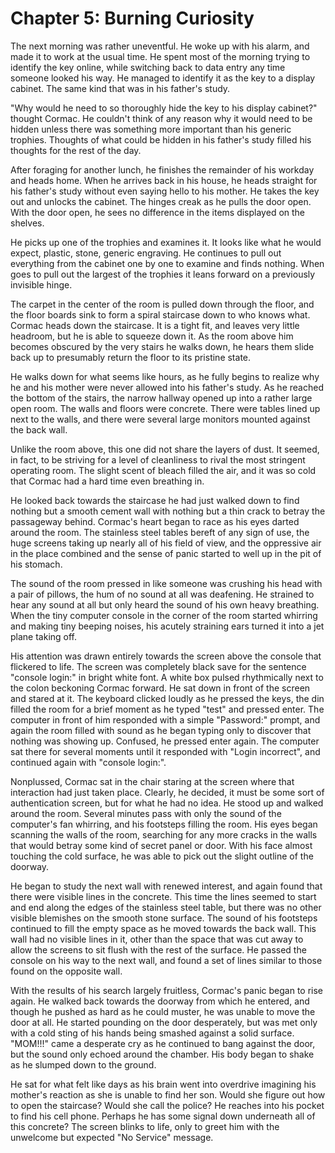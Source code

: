 # Chapter 5: Burning Curiosity

The next morning was rather uneventful. He woke up with his alarm, and made it to work at the usual time. He spent most of the morning trying to identify the key online, while switching back to data entry any time someone looked his way. He managed to identify it as the key to a display cabinet. The same kind that was in his father's study.

"Why would he need to so thoroughly hide the key to his display cabinet?" thought Cormac. He couldn't think of any reason why it would need to be hidden unless there was something more important than his generic trophies. Thoughts of what could be hidden in his father's study filled his thoughts for the rest of the day.

After foraging for another lunch, he finishes the remainder of his workday and heads home. When he arrives back in his house, he heads straight for his father's study without even saying hello to his mother. He takes the key out and unlocks the cabinet. The hinges creak as he pulls the door open. With the door open, he sees no difference in the items displayed on the shelves.

He picks up one of the trophies and examines it. It looks like what he would expect, plastic, stone, generic engraving. He continues to pull out everything from the cabinet one by one to examine and finds nothing. When goes to pull out the largest of the trophies it leans forward on a previously invisible hinge.

The carpet in the center of the room is pulled down through the floor, and the floor boards sink to form a spiral staircase down to who knows what. Cormac heads down the staircase. It is a tight fit, and leaves very little headroom, but he is able to squeeze down it. As the room above him becomes obscured by the very stairs he walks down, he hears them slide back up to presumably return the floor to its pristine state.

He walks down for what seems like hours, as he fully begins to realize why he and his mother were never allowed into his father's study. As he reached the bottom of the stairs, the narrow hallway opened up into a rather large open room. The walls and floors were concrete. There were tables lined up next to the walls, and there were several large monitors mounted against the back wall.

Unlike the room above, this one did not share the layers of dust. It seemed, in fact, to be striving for a level of cleanliness to rival the most stringent operating room. The slight scent of bleach filled the air, and it was so cold that Cormac had a hard time even breathing in.

He looked back towards the staircase he had just walked down to find nothing but a smooth cement wall with nothing but a thin crack to betray the passageway behind. Cormac's heart began to race as his eyes darted around the room. The stainless steel tables bereft of any sign of use, the huge screens taking up nearly all of his field of view, and the oppressive air in the place combined and the sense of panic started to well up in the pit of his stomach.

The sound of the room pressed in like someone was crushing his head with a pair of pillows, the hum of no sound at all was deafening. He strained to hear any sound at all but only heard the sound of his own heavy breathing. When the tiny computer console in the corner of the room started whirring and making tiny beeping noises, his acutely straining ears turned it into a jet plane taking off.

His attention was drawn entirely towards the screen above the console that flickered to life. The screen was completely black save for the sentence "console login:" in bright white font. A white box pulsed rhythmically next to the colon beckoning Cormac forward. He sat down in front of the screen and stared at it. The keyboard clicked loudly as he pressed the keys, the din filled the room for a brief moment as he typed "test" and pressed enter. The computer in front of him responded with a simple "Password:" prompt, and again the room filled with sound as he began typing only to discover that nothing was showing up. Confused, he pressed enter again. The computer sat there for several moments until it responded with "Login incorrect", and continued again with "console login:".

Nonplussed, Cormac sat in the chair staring at the screen where that interaction had just taken place. Clearly, he decided, it must be some sort of authentication screen, but for what he had no idea. He stood up and walked around the room. Several minutes pass with only the sound of the computer's fan whirring, and his footsteps filling the room. His eyes began scanning the walls of the room, searching for any more cracks in the walls that would betray some kind of secret panel or door. With his face almost touching the cold surface, he was able to pick out the slight outline of the doorway.

He began to study the next wall with renewed interest, and again found that there were visible lines in the concrete. This time the lines seemed to start and end along the edges of the stainless steel table, but there was no other visible blemishes on the smooth stone surface. The sound of his footsteps continued to fill the empty space as he moved towards the back wall. This wall had no visible lines in it, other than the space that was cut away to allow the screens to sit flush with the rest of the surface. He passed the console on his way to the next wall, and found a set of lines similar to those found on the opposite wall.

With the results of his search largely fruitless, Cormac's panic began to rise again. He walked back towards the doorway from which he entered, and though he pushed as hard as he could muster, he was unable to move the door at all. He started pounding on the door desperately, but was met only with a cold sting of his hands being smashed against a solid surface. "MOM!!!" came a desperate cry as he continued to bang against the door, but the sound only echoed around the chamber. His body began to shake as he slumped down to the ground.

He sat for what felt like days as his brain went into overdrive imagining his mother's reaction as she is unable to find her son. Would she figure out how to open the staircase? Would she call the police? He reaches into his pocket to find his cell phone. Perhaps he has some signal down underneath all of this concrete? The screen blinks to life, only to greet him with the unwelcome but expected "No Service" message.
